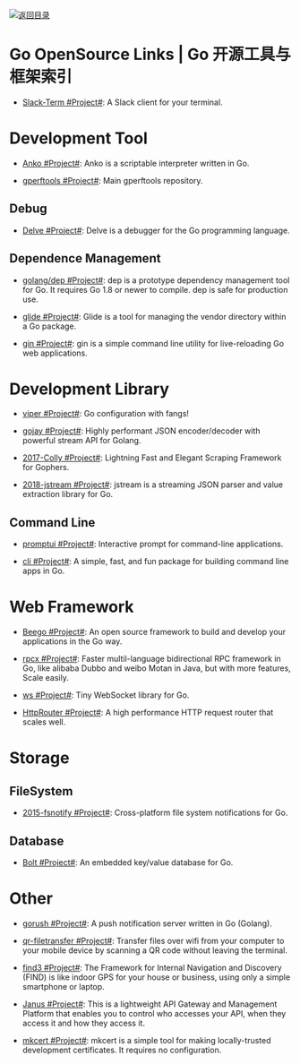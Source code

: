 [![返回目录](https://user-images.githubusercontent.com/5803001/38079637-ff0abcf0-3371-11e8-9b76-ad651620afc7.jpg)](https://github.com/wxyyxc1992/Awesome-Links)

# Go OpenSource Links | Go 开源工具与框架索引

- [Slack-Term #Project#](https://github.com/erroneousboat/slack-term): A Slack client for your terminal.

# Development Tool

- [Anko #Project#](https://github.com/mattn/anko): Anko is a scriptable interpreter written in Go.

- [gperftools #Project#](https://github.com/gperftools/gperftools): Main gperftools repository.

## Debug

- [Delve #Project#](https://github.com/derekparker/delve): Delve is a debugger for the Go programming language.

## Dependence Management

- [golang/dep #Project#](https://github.com/golang/dep): dep is a prototype dependency management tool for Go. It requires Go 1.8 or newer to compile. dep is safe for production use.

- [glide #Project#](https://github.com/Masterminds/glide): Glide is a tool for managing the vendor directory within a Go package.

- [gin #Project#](https://github.com/codegangsta/gin): gin is a simple command line utility for live-reloading Go web applications.

# Development Library

- [viper #Project#](https://github.com/spf13/viper): Go configuration with fangs!

- [gojay #Project#](https://github.com/francoispqt/gojay): Highly performant JSON encoder/decoder with powerful stream API for Golang.

* [2017-Colly #Project#](https://github.com/gocolly/colly): Lightning Fast and Elegant Scraping Framework for Gophers.

* [2018-jstream #Project#](https://github.com/bcicen/jstream): jstream is a streaming JSON parser and value extraction library for Go.

## Command Line

- [promptui #Project#](https://github.com/manifoldco/promptui): Interactive prompt for command-line applications.

- [cli #Project#](https://github.com/urfave/cli): A simple, fast, and fun package for building command line apps in Go.

# Web Framework

- [Beego #Project#](https://beego.me/): An open source framework to build and develop your applications in the Go way.

- [rpcx #Project#](https://github.com/smallnest/rpcx): Faster multil-language bidirectional RPC framework in Go, like alibaba Dubbo and weibo Motan in Java, but with more features, Scale easily.

- [ws #Project#](https://github.com/gobwas/ws): Tiny WebSocket library for Go.

* [HttpRouter #Project#](https://github.com/julienschmidt/httprouter): A high performance HTTP request router that scales well.

# Storage

## FileSystem

- [2015-fsnotify #Project#](https://github.com/fsnotify/fsnotify): Cross-platform file system notifications for Go.

## Database

- [Bolt #Project#](https://github.com/boltdb/bolt): An embedded key/value database for Go.

# Other

- [gorush #Project#](https://github.com/appleboy/gorush): A push notification server written in Go (Golang).

- [qr-filetransfer #Project#](https://github.com/claudiodangelis/qr-filetransfer): Transfer files over wifi from your computer to your mobile device by scanning a QR code without leaving the terminal.

- [find3 #Project#](https://github.com/schollz/find3): The Framework for Internal Navigation and Discovery (FIND) is like indoor GPS for your house or business, using only a simple smartphone or laptop.

- [Janus #Project#](https://github.com/hellofresh/janus): This is a lightweight API Gateway and Management Platform that enables you to control who accesses your API, when they access it and how they access it.

- [mkcert #Project#](https://github.com/FiloSottile/mkcert): mkcert is a simple tool for making locally-trusted development certificates. It requires no configuration.
